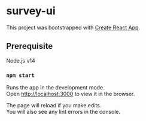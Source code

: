 # survey-ui
This project was bootstrapped with [Create React App](https://github.com/facebook/create-react-app).

## Prerequisite
Node.js v14

### `npm start`

Runs the app in the development mode.\
Open [http://localhost:3000](http://localhost:3000) to view it in the browser.

The page will reload if you make edits.\
You will also see any lint errors in the console.